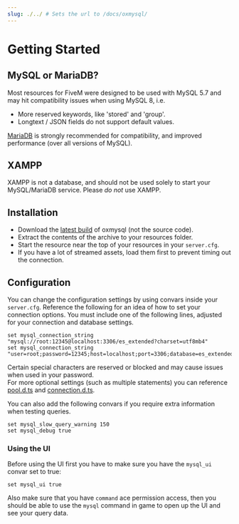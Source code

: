 ```yaml
---
slug: ./../ # Sets the url to /docs/oxmysql/
---
```


# Getting Started

## MySQL or MariaDB?

Most resources for FiveM were designed to be used with MySQL 5.7 and may hit compatibility issues when using MySQL 8, i.e.

- More reserved keywords, like 'stored' and 'group'.
- Longtext / JSON fields do not support default values.

[MariaDB](https://mariadb.org/) is strongly recommended for compatibility, and improved performance (over all versions of MySQL).

## XAMPP

XAMPP is not a database, and should not be used solely to start your MySQL/MariaDB service. Please _do not_ use XAMPP.

## Installation

- Download the [latest build](https://github.com/overextended/oxmysql/releases/latest) of oxmysql (not the source code).
- Extract the contents of the archive to your resources folder.
- Start the resource near the top of your resources in your `server.cfg`.
- If you have a lot of streamed assets, load them first to prevent timing out the connection.

## Configuration

You can change the configuration settings by using convars inside your `server.cfg`.
Reference the following for an idea of how to set your connection options.
You must include one of the following lines, adjusted for your connection and database settings.

```
set mysql_connection_string "mysql://root:12345@localhost:3306/es_extended?charset=utf8mb4"
set mysql_connection_string "user=root;password=12345;host=localhost;port=3306;database=es_extended;charset=utf8mb4"
```

Certain special characters are reserved or blocked and may cause issues when used in your password.  
For more optional settings (such as multiple statements) you can reference [pool.d.ts](https://github.com/sidorares/node-mysql2/blob/master/typings/mysql/lib/Pool.d.ts#L10) and [connection.d.ts](https://github.com/sidorares/node-mysql2/blob/master/typings/mysql/lib/Connection.d.ts#L8).

You can also add the following convars if you require extra information when testing queries.

```
set mysql_slow_query_warning 150
set mysql_debug true
```

### Using the UI

Before using the UI first you have to make sure you have the `mysql_ui` convar set to true:

```
set mysql_ui true
```

Also make sure that you have `command` ace permission access, then you should be able to use the
`mysql` command in game to open up the UI and see your query data.
